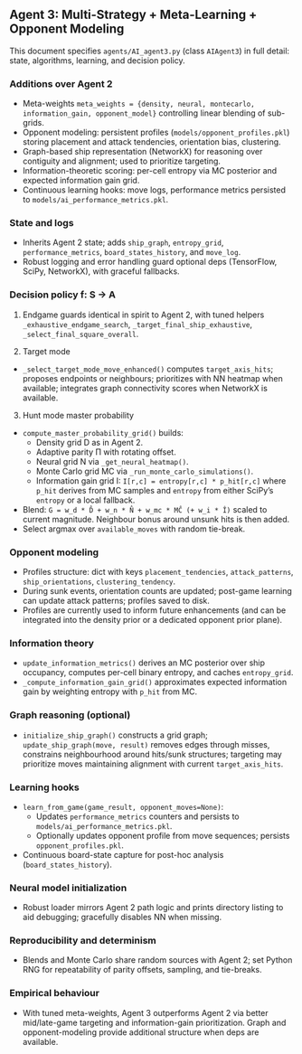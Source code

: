 ## Agent 3: Multi-Strategy + Meta-Learning + Opponent Modeling

This document specifies `agents/AI_agent3.py` (class `AIAgent3`) in full detail: state, algorithms, learning, and decision policy.

### Additions over Agent 2
- Meta-weights `meta_weights = {density, neural, montecarlo, information_gain, opponent_model}` controlling linear blending of sub-grids.
- Opponent modeling: persistent profiles (`models/opponent_profiles.pkl`) storing placement and attack tendencies, orientation bias, clustering.
- Graph-based ship representation (NetworkX) for reasoning over contiguity and alignment; used to prioritize targeting.
- Information-theoretic scoring: per-cell entropy via MC posterior and expected information gain grid.
- Continuous learning hooks: move logs, performance metrics persisted to `models/ai_performance_metrics.pkl`.

### State and logs
- Inherits Agent 2 state; adds `ship_graph`, `entropy_grid`, `performance_metrics`, `board_states_history`, and `move_log`.
- Robust logging and error handling guard optional deps (TensorFlow, SciPy, NetworkX), with graceful fallbacks.

### Decision policy f: S → A
1) Endgame guards identical in spirit to Agent 2, with tuned helpers `_exhaustive_endgame_search`, `_target_final_ship_exhaustive`, `_select_final_square_overall`.

2) Target mode
- `_select_target_mode_move_enhanced()` computes `target_axis_hits`; proposes endpoints or neighbours; prioritizes with NN heatmap when available; integrates graph connectivity scores when NetworkX is available.

3) Hunt mode master probability
- `compute_master_probability_grid()` builds:
  - Density grid D as in Agent 2.
  - Adaptive parity Π with rotating offset.
  - Neural grid N via `_get_neural_heatmap()`.
  - Monte Carlo grid MC via `_run_monte_carlo_simulations()`.
  - Information gain grid I: `I[r,c] = entropy[r,c] * p_hit[r,c]` where `p_hit` derives from MC samples and `entropy` from either SciPy’s `entropy` or a local fallback.
- Blend: `G = w_d * D̂ + w_n * N̂ + w_mc * MĈ (+ w_i * Î)` scaled to current magnitude. Neighbour bonus around unsunk hits is then added.
- Select argmax over `available_moves` with random tie-break.

### Opponent modeling
- Profiles structure: dict with keys `placement_tendencies`, `attack_patterns`, `ship_orientations`, `clustering_tendency`.
- During sunk events, orientation counts are updated; post-game learning can update attack patterns; profiles saved to disk.
- Profiles are currently used to inform future enhancements (and can be integrated into the density prior or a dedicated opponent prior plane).

### Information theory
- `update_information_metrics()` derives an MC posterior over ship occupancy, computes per-cell binary entropy, and caches `entropy_grid`.
- `_compute_information_gain_grid()` approximates expected information gain by weighting entropy with `p_hit` from MC.

### Graph reasoning (optional)
- `initialize_ship_graph()` constructs a grid graph; `update_ship_graph(move, result)` removes edges through misses, constrains neighbourhood around hits/sunk structures; targeting may prioritize moves maintaining alignment with current `target_axis_hits`.

### Learning hooks
- `learn_from_game(game_result, opponent_moves=None)`:
  - Updates `performance_metrics` counters and persists to `models/ai_performance_metrics.pkl`.
  - Optionally updates opponent profile from move sequences; persists `opponent_profiles.pkl`.
- Continuous board-state capture for post-hoc analysis (`board_states_history`).

### Neural model initialization
- Robust loader mirrors Agent 2 path logic and prints directory listing to aid debugging; gracefully disables NN when missing.

### Reproducibility and determinism
- Blends and Monte Carlo share random sources with Agent 2; set Python RNG for repeatability of parity offsets, sampling, and tie-breaks.

### Empirical behaviour
- With tuned meta-weights, Agent 3 outperforms Agent 2 via better mid/late-game targeting and information-gain prioritization. Graph and opponent-modeling provide additional structure when deps are available.
